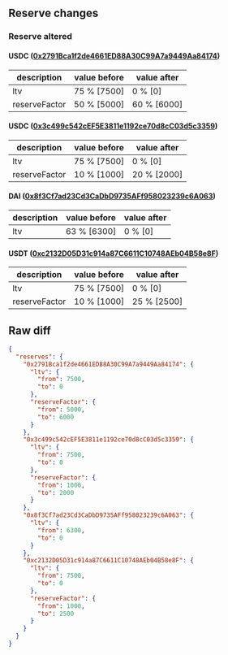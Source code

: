 ## Reserve changes

### Reserve altered

#### USDC ([0x2791Bca1f2de4661ED88A30C99A7a9449Aa84174](https://polygonscan.com/address/0x2791Bca1f2de4661ED88A30C99A7a9449Aa84174))

| description | value before | value after |
| --- | --- | --- |
| ltv | 75 % [7500] | 0 % [0] |
| reserveFactor | 50 % [5000] | 60 % [6000] |


#### USDC ([0x3c499c542cEF5E3811e1192ce70d8cC03d5c3359](https://polygonscan.com/address/0x3c499c542cEF5E3811e1192ce70d8cC03d5c3359))

| description | value before | value after |
| --- | --- | --- |
| ltv | 75 % [7500] | 0 % [0] |
| reserveFactor | 10 % [1000] | 20 % [2000] |


#### DAI ([0x8f3Cf7ad23Cd3CaDbD9735AFf958023239c6A063](https://polygonscan.com/address/0x8f3Cf7ad23Cd3CaDbD9735AFf958023239c6A063))

| description | value before | value after |
| --- | --- | --- |
| ltv | 63 % [6300] | 0 % [0] |


#### USDT ([0xc2132D05D31c914a87C6611C10748AEb04B58e8F](https://polygonscan.com/address/0xc2132D05D31c914a87C6611C10748AEb04B58e8F))

| description | value before | value after |
| --- | --- | --- |
| ltv | 75 % [7500] | 0 % [0] |
| reserveFactor | 10 % [1000] | 25 % [2500] |


## Raw diff

```json
{
  "reserves": {
    "0x2791Bca1f2de4661ED88A30C99A7a9449Aa84174": {
      "ltv": {
        "from": 7500,
        "to": 0
      },
      "reserveFactor": {
        "from": 5000,
        "to": 6000
      }
    },
    "0x3c499c542cEF5E3811e1192ce70d8cC03d5c3359": {
      "ltv": {
        "from": 7500,
        "to": 0
      },
      "reserveFactor": {
        "from": 1000,
        "to": 2000
      }
    },
    "0x8f3Cf7ad23Cd3CaDbD9735AFf958023239c6A063": {
      "ltv": {
        "from": 6300,
        "to": 0
      }
    },
    "0xc2132D05D31c914a87C6611C10748AEb04B58e8F": {
      "ltv": {
        "from": 7500,
        "to": 0
      },
      "reserveFactor": {
        "from": 1000,
        "to": 2500
      }
    }
  }
}
```
